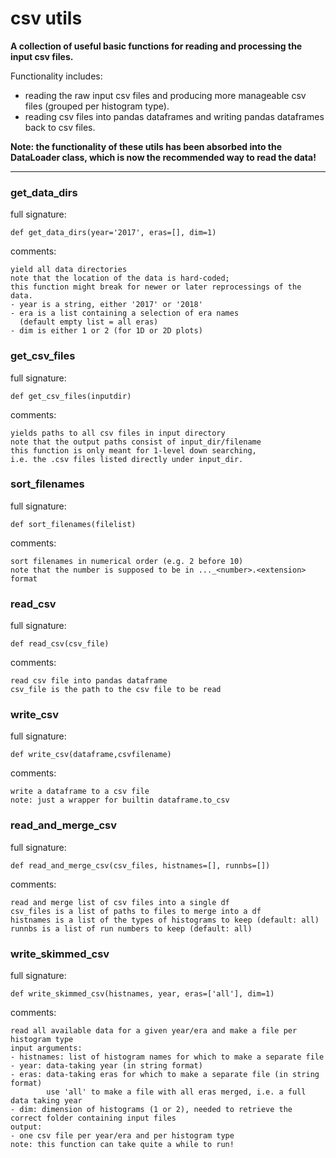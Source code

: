 # csv utils  
  
**A collection of useful basic functions for reading and processing the input csv files.**  

Functionality includes:
- reading the raw input csv files and producing more manageable csv files (grouped per histogram type).
- reading csv files into pandas dataframes and writing pandas dataframes back to csv files.

**Note: the functionality of these utils has been absorbed into the DataLoader class, which is now the recommended way to read the data!**
- - -
  
  
### get\_data\_dirs  
full signature:  
```text  
def get_data_dirs(year='2017', eras=[], dim=1)  
```  
comments:  
```text  
yield all data directories  
note that the location of the data is hard-coded;  
this function might break for newer or later reprocessings of the data.  
- year is a string, either '2017' or '2018'  
- era is a list containing a selection of era names  
  (default empty list = all eras)  
- dim is either 1 or 2 (for 1D or 2D plots)  
```  
  
  
### get\_csv\_files  
full signature:  
```text  
def get_csv_files(inputdir)  
```  
comments:  
```text  
yields paths to all csv files in input directory  
note that the output paths consist of input_dir/filename  
this function is only meant for 1-level down searching,  
i.e. the .csv files listed directly under input_dir.  
```  
  
  
### sort\_filenames  
full signature:  
```text  
def sort_filenames(filelist)  
```  
comments:  
```text  
sort filenames in numerical order (e.g. 2 before 10)  
note that the number is supposed to be in ..._<number>.<extension> format  
```  
  
  
### read\_csv  
full signature:  
```text  
def read_csv(csv_file)  
```  
comments:  
```text  
read csv file into pandas dataframe  
csv_file is the path to the csv file to be read  
```  
  
  
### write\_csv  
full signature:  
```text  
def write_csv(dataframe,csvfilename)  
```  
comments:  
```text  
write a dataframe to a csv file  
note: just a wrapper for builtin dataframe.to_csv  
```  
  
  
### read\_and\_merge\_csv  
full signature:  
```text  
def read_and_merge_csv(csv_files, histnames=[], runnbs=[])  
```  
comments:  
```text  
read and merge list of csv files into a single df  
csv_files is a list of paths to files to merge into a df  
histnames is a list of the types of histograms to keep (default: all)  
runnbs is a list of run numbers to keep (default: all)  
```  
  
  
### write\_skimmed\_csv  
full signature:  
```text  
def write_skimmed_csv(histnames, year, eras=['all'], dim=1)  
```  
comments:  
```text  
read all available data for a given year/era and make a file per histogram type  
input arguments:  
- histnames: list of histogram names for which to make a separate file  
- year: data-taking year (in string format)  
- eras: data-taking eras for which to make a separate file (in string format)  
        use 'all' to make a file with all eras merged, i.e. a full data taking year  
- dim: dimension of histograms (1 or 2), needed to retrieve the correct folder containing input files  
output:  
- one csv file per year/era and per histogram type  
note: this function can take quite a while to run!  
```  
  
  
